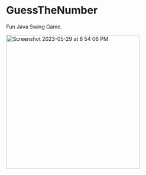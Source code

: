# GuessTheNumber
Fun Java Swing Game.

<img width="362" alt="Screenshot 2023-05-29 at 6 54 06 PM" src="https://github.com/melmatx/GuessTheNumber/assets/87235413/0b042532-3641-4570-be9d-9bbf91a135d1">
